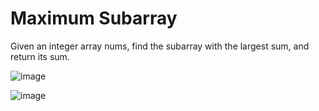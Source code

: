 # Maximum Subarray

Given an integer array nums, find the subarray with the largest sum, and return its sum.



![image](https://github.com/DeekshaMalviya/100-Days-of-Code/assets/132806772/8220a6b0-9357-4b32-b305-3a45453bdf92)






![image](https://github.com/DeekshaMalviya/100-Days-of-Code/assets/132806772/faeae3ee-80b5-4b20-9f13-183bdf2fc6b4)
